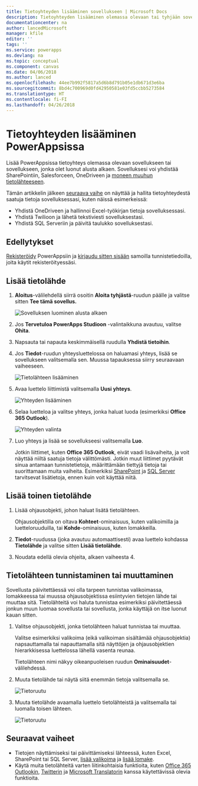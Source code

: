 ```yaml
---
title: Tietoyhteyden lisääminen sovellukseen | Microsoft Docs
description: Tietoyhteyden lisääminen olemassa olevaan tai tyhjään sovellukseen
documentationcenter: na
author: lancedMicrosoft
manager: kfile
editor: ''
tags: ''
ms.service: powerapps
ms.devlang: na
ms.topic: conceptual
ms.component: canvas
ms.date: 04/06/2018
ms.author: lanced
ms.openlocfilehash: 44ee7b992f5817a5d6b8d791b05e1db671d3e6ba
ms.sourcegitcommit: 8bd4c700969d0fd42950581e03fd5ccbb5273584
ms.translationtype: HT
ms.contentlocale: fi-FI
ms.lasthandoff: 04/26/2018
---
```

# <a name="add-a-data-connection-in-powerapps"></a>Tietoyhteyden lisääminen PowerAppsissa
Lisää PowerAppsissa tietoyhteys olemassa olevaan sovellukseen tai sovellukseen, jonka olet luonut alusta alkaen. Sovelluksesi voi yhdistää SharePointiin, Salesforceen, OneDriveen ja [moneen muuhun tietolähteeseen](connections-list.md).

Tämän artikkelin jälkeen [seuraava vaihe](#next-steps) on näyttää ja hallita tietoyhteydestä saatuja tietoja sovelluksessasi, kuten näissä esimerkeissä:

* Yhdistä OneDriveen ja hallinnoi Excel-työkirjan tietoja sovelluksessasi.
* Yhdistä Twilioon ja lähetä tekstiviesti sovelluksestasi.
* Yhdistä SQL Serveriin ja päivitä taulukko sovelluksestasi.

## <a name="prerequisites"></a>Edellytykset
[Rekisteröidy](../signup-for-powerapps.md) PowerAppsiin ja [kirjaudu sitten sisään](http://web.powerapps.com) samoilla tunnistetiedoilla, joita käytit rekisteröityessäsi.

## <a name="add-a-data-source"></a>Lisää tietolähde
1. **Aloitus**-välilehdellä siirrä osoitin **Aloita tyhjästä**-ruudun päälle ja valitse sitten **Tee tämä sovellus.**

    ![Sovelluksen luominen alusta alkaen](./media/add-data-connection/blank-app-tile.png)

1. Jos **Tervetuloa PowerApps Studioon** -valintaikkuna avautuu, valitse **Ohita**.

3. Napsauta tai napauta keskimmäisellä ruudulla **Yhdistä tietoihin**.

4. Jos **Tiedot**-ruudun yhteysluettelossa on haluamasi yhteys, lisää se sovellukseen valitsemalla sen. Muussa tapauksessa siirry seuraavaan vaiheeseen.

    ![Tietolähteen lisääminen](./media/add-data-connection/choose-existing-connections.png)

5. Avaa luettelo liittimistä valitsemalla **Uusi yhteys**.

    ![Yhteyden lisääminen](./media/add-data-connection/new-connection.png)

6. Selaa luetteloa ja valitse yhteys, jonka haluat luoda (esimerkiksi **Office 365 Outlook**).

    ![Yhteyden valinta](./media/add-data-connection/choose-connection.png)

7. Luo yhteys ja lisää se sovellukseesi valitsemalla **Luo**.

    Jotkin liittimet, kuten **Office 365 Outlook**, eivät vaadi lisävaiheita, ja voit näyttää niiltä saatuja tietoja välittömästi. Jotkin muut liittimet pyytävät sinua antamaan tunnistetietoja, määrittämään tiettyjä tietoja tai suorittamaan muita vaiheita. Esimerkiksi [SharePoint](connections/connection-sharepoint-online.md) ja [SQL Server](connections/connection-azure-sqldatabase.md) tarvitsevat lisätietoja, ennen kuin voit käyttää niitä.

## <a name="add-another-data-source"></a>Lisää toinen tietolähde
1. Lisää ohjausobjekti, johon haluat lisätä tietolähteen.

    Ohjausobjektilla on oltava **Kohteet**-ominaisuus, kuten valikoimilla ja luetteloruuduilla, tai **Kohde**-ominaisuus, kuten lomakkeilla.

1. **Tiedot**-ruudussa (joka avautuu automaattisesti) avaa luettelo kohdassa **Tietolähde** ja valitse sitten **Lisää tietolähde**.

1. Noudata edellä olevia ohjeita, alkaen vaiheesta 4.

## <a name="identify-or-change-a-data-source"></a>Tietolähteen tunnistaminen tai muuttaminen
Sovellusta päivitettäessä voi olla tarpeen tunnistaa valikoimassa, lomakkeessa tai muussa ohjausobjektissa esiintyvien tietojen lähde tai muuttaa sitä. Tietolähteitä voi haluta tunnistaa esimerkiksi päivitettäessä jonkun muun luomaa sovellusta tai sovellusta, jonka käyttäjä on itse luonut kauan sitten.

1. Valitse ohjausobjekti, jonka tietolähteen haluat tunnistaa tai muuttaa.

    Valitse esimerkiksi valikoima (eikä valikoiman sisältämää ohjausobjektia) napsauttamalla tai napauttamalla sitä näyttöjen ja ohjausobjektien hierarkkisessa luettelossa lähellä vasenta reunaa.

    Tietolähteen nimi näkyy oikeanpuoleisen ruudun **Ominaisuudet**-välilehdessä.

2. Muuta tietolähde tai näytä siitä enemmän tietoja valitsemalla se.

    ![Tietoruutu](./media/add-data-connection/data-pane.png)

3. Muuta tietolähde avaamalla luettelo tietolähteistä ja valitsemalla tai luomalla toisen lähteen.

     ![Tietoruutu](./media/add-data-connection/datasource-list.png)

## <a name="next-steps"></a>Seuraavat vaiheet
* Tietojen näyttämiseksi tai päivittämiseksi lähteessä, kuten Excel, SharePoint tai SQL Server, [lisää valikoima](add-gallery.md) ja [lisää lomake](add-form.md).
* Käytä muita tietolähteitä varten liitinkohtaisia funktioita, kuten [Office 365 Outlookin](connections/connection-office365-outlook.md), [Twitterin](connections/connection-twitter.md) ja [Microsoft Translatorin](connections/connection-microsoft-translator.md) kanssa käytettävissä olevia funktioita.
